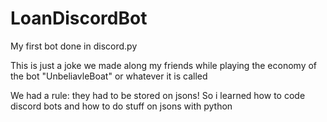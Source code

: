 # LoanDiscordBot
My first bot done in discord.py

This is just a joke we made along my friends while playing the economy of the bot "UnbeliavleBoat" or whatever it is called

We had a rule: they had to be stored on jsons! So i learned how to code discord bots and how to do stuff on jsons with python